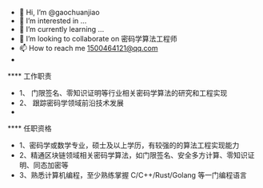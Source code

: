 - 👋 Hi, I’m @gaochuanjiao
- 👀 I’m interested in ...
- 🌱 I’m currently learning ...
- 💞️ I’m looking to collaborate on 密码学算法工程师
- 📫 How to reach me 1500464121@qq.com 
- 
**** 工作职责
  
- 1、 门限签名、零知识证明等行业相关密码学算法的研究和工程实现
- 2、 跟踪密码学领域前沿技术发展
- 
**** 任职资格
  
- 1、密码学或数学专业，硕士及以上学历，有较强的的算法工程实现能力
- 2、精通区块链领域相关密码学算法，如门限签名、安全多方计算、零知识证明、同态加密等
- 3、熟悉计算机编程，至少熟练掌握 C/C++/Rust/Golang 等一门编程语言
 
<!---
gaochuanjiao/gaochuanjiao is a ✨ special ✨ repository because its `README.md` (this file) appears on your GitHub profile.
You can click the Preview link to take a look at your changes.
--->
